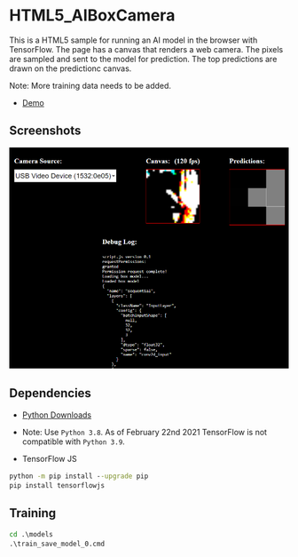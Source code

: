 # HTML5_AIBoxCamera

This is a HTML5 sample for running an AI model in the browser with TensorFlow. The page has a canvas that renders a web camera. The pixels are sampled and sent to the model for prediction. The top predictions are drawn on the predictionc canvas.

Note: More training data needs to be added.

* [Demo](https://theylovegames.com/HTML5_AIBoxCamera/)

## Screenshots

![image_1](images/image_1.png)

## Dependencies

* [Python Downloads](https://www.python.org/downloads/windows/)

* Note: Use `Python 3.8`. As of February 22nd 2021 TensorFlow is not compatible with `Python 3.9`.

* TensorFlow JS

```cmd
python -m pip install --upgrade pip
pip install tensorflowjs
```

## Training

```cmd
cd .\models
.\train_save_model_0.cmd
```

